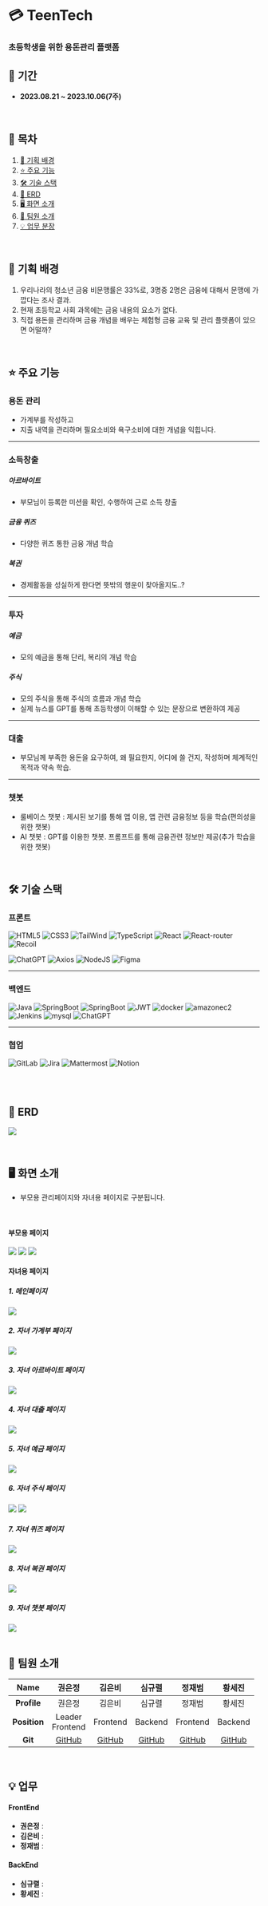 # 💳 TeenTech

<div>
  <h3>초등학생을 위한 용돈관리 플랫폼</h3>
</div>

## 📅 기간

- **2023.08.21 ~ 2023.10.06(7주)**

<a name="tableContents"></a>

<br/>

## 🔎 목차

1. <a href="#subject">🎯 기획 배경</a>
1. <a href="#mainContents">⭐️ 주요 기능</a>
1. <a href="#skills">🛠️ 기술 스택</a>
1. <a href="#erd">💾 ERD</a>
1. <a href="#contents">🖥️ 화면 소개</a>
1. <a href="#developers">👥 팀원 소개</a>
1. <a href="#divisionOfDuties">💡 업무 분장</a>

<br/>

## 🎯 기획 배경

<a name="subject"></a>
1. 우리나라의 청소년 금융 비문맹률은 33%로, 3명중 2명은 금융에 대해서 문맹에 가깝다는 조사 결과.
2. 현재 초등학교 사회 과목에는 금융 내용의 요소가 없다.
3. 직접 용돈을 관리하며 금융 개념을 배우는 체험형 금융 교육 및 관리 플랫폼이 있으면 어떨까?
  <br/>


  ## ⭐️ 주요 기능

<a name="mainContents"></a>

### 용돈 관리

- 가계부를 작성하고
- 지출 내역을 관리하며 필요소비와 욕구소비에 대한 개념을 익힙니다.

---

### 소득창출

##### 아르바이트
- 부모님이 등록한 미션을 확인, 수행하여 근로 소득 창출

##### 금융 퀴즈
- 다양한 퀴즈 통한 금융 개념 학습

##### 복권
- 경제활동을 성실하게 한다면 뜻밖의 행운이 찾아올지도..?

---

### 투자

##### 예금
- 모의 예금을 통해 단리, 복리의 개념 학습
##### 주식
- 모의 주식을 통해 주식의 흐름과 개념 학습
- 실제 뉴스를 GPT를 통해 초등학생이 이해할 수 있는 문장으로 변환하여 제공

---

### 대출
- 부모님께 부족한 용돈을 요구하여, 왜 필요한지, 어디에 쓸 건지, 작성하며 체계적인 목적과 약속 학습.

---

### 챗봇
- 룰베이스 챗봇 : 제시된 보기를 통해 앱 이용, 앱 관련 금융정보 등을 학습(편의성을 위한 챗봇)
- AI 챗봇 : GPT를 이용한 챗봇. 프롬프트를 통해 금융관련 정보만 제공(추가 학습을 위한 챗봇)

<br/>

## 🛠️ 기술 스택

<a name="skills"></a>

<!-- ![(이름)](<https://img.shields.io/badge/(이름)-(색깔)?style=for-the-badge&logo=(이름)&logoColor=white>) -->

### 프론트

![HTML5](https://img.shields.io/badge/html5-%23E34F26.svg?style=for-the-badge&logo=html5&logoColor=white) ![CSS3](https://img.shields.io/badge/css3-%231572B6.svg?style=for-the-badge&logo=css3&logoColor=white)
![TailWind](https://img.shields.io/badge/tailwind-%231572B6.svg?style=for-the-badge&logo=tailwind&logoColor=white)
![TypeScript](https://img.shields.io/badge/TypeScript-007ACC?style=for-the-badge&logo=typescript&logoColor=white)
![React](https://img.shields.io/badge/react-%2320232a.svg?style=for-the-badge&logo=react&logoColor=%2361DAFB) ![React-router](https://img.shields.io/badge/reactrouter-CA4245?style=for-the-badge&logo=reactrouter&logoColor=white) ![Recoil](https://img.shields.io/badge/recoil-%23593d88.svg?style=for-the-badge&logo=recoil&logoColor=white)

![ChatGPT](https://img.shields.io/badge/chatGPT-74aa9c?style=for-the-badge&logo=openai&logoColor=white)
![Axios](https://img.shields.io/badge/axios-5A29E4?style=for-the-badge&logo=axios&logoColor=white) ![NodeJS](https://img.shields.io/badge/node.js-6DA55F?style=for-the-badge&logo=node.js&logoColor=white)
![Figma](https://img.shields.io/badge/figma-%23F24E1E.svg?style=for-the-badge&logo=figma&logoColor=white)

---

### 백엔드

![Java](https://img.shields.io/badge/java-%23ED8B00.svg?style=for-the-badge&logo=openjdk&logoColor=white) ![SpringBoot](https://img.shields.io/badge/springboot-6DB33F?style=for-the-badge&logo=springboot&logoColor=white) ![SpringBoot](https://img.shields.io/badge/springsecurity-6DB33F?style=for-the-badge&logo=springsecurity&logoColor=white) ![JWT](https://img.shields.io/badge/JWT-black?style=for-the-badge&logo=JSON%20web%20tokens)
![docker](https://img.shields.io/badge/docker-2496ED?style=for-the-badge&logo=docker&logoColor=white) ![amazonec2](https://img.shields.io/badge/amazonec2-FF9900?style=for-the-badge&logo=amazonec2&logoColor=white) ![Jenkins](https://img.shields.io/badge/Jenkins-D24939?style=for-the-badge&logo=Jenkins&logoColor=white)
![mysql](https://img.shields.io/badge/mysql-4479A1?style=for-the-badge&logo=mysql&logoColor=white)
![ChatGPT](https://img.shields.io/badge/chatGPT-74aa9c?style=for-the-badge&logo=openai&logoColor=white)


----

### 협업

![GitLab](https://img.shields.io/badge/gitlab-FC6D26.svg?style=for-the-badge&logo=gitlab&logoColor=white) ![Jira](https://img.shields.io/badge/jira-%230A0FFF.svg?style=for-the-badge&logo=jira&logoColor=white) ![Mattermost](https://img.shields.io/badge/mattermost-0058CC.svg?style=for-the-badge&logo=mattermost&logoColor=white) ![Notion](https://img.shields.io/badge/Notion-000000.svg?style=for-the-badge&logo=notion&logoColor=white)

<br/>



<br/>

## 💾 ERD

<a name="erd"></a>
<img src="image/금융7요_ERD.png">

<br/>

## 🖥️ 화면 소개
- 부모용 관리페이지와 자녀용 페이지로 구분됩니다.
<br/>

#### 부모용 페이지
<img src="image/부모_1.PNG">
<img src="image/부모_2.PNG">
<img src="image/부모_가계부.PNG">

<br/>

#### 자녀용 페이지
##### 1. 메인페이지
<img src="image/자녀_메인.png">
<br/>

##### 2. 자녀 가계부 페이지
<img src="image/자녀_가계부.PNG">
<br/>

##### 3. 자녀 아르바이트 페이지
<img src="image/자녀_아르바이트.PNG">
<br/>

##### 4. 자녀 대출 페이지
<img src="image/자녀_대출.PNG">
<br/>

##### 5. 자녀 예금 페이지
<img src="image/자녀_예금.PNG">
<br/>

##### 6. 자녀 주식 페이지
<img src="image/자녀_주식1.PNG">
<img src="image/자녀_주식2.PNG">
<br/>

##### 7. 자녀 퀴즈 페이지
<img src="image/자녀_퀴즈.PNG">
<br/>

##### 8. 자녀 복권 페이지
<img src="image/자녀_복권.PNG">
<br/>

##### 9. 자녀 챗봇 페이지
<img src="image/자녀_챗봇.PNG">
<br/>


<br/>

## 👥 팀원 소개
<a name="developers"></a>

|   **Name**   |                       권은정                       |                       김은비                       |                       심규렬                       |                       정재범                       |                                      황세진                                       |
| :----------: | :------------------------------------------------: | :------------------------------------------------: | :------------------------------------------------: | :------------------------------------------------: | :-------------------------------------------------------------------------------: | 
| **Profile**  | 권은정 | 김은비 | 심규렬 | 정재범 | 황세진 |
| **Position** | Leader <br/> Frontend | Frontend | Backend | Frontend | Backend |
|   **Git**    |      [GitHub](https://주소)       |     [GitHub](https://주소)       |     [GitHub](https://주소)      |       [GitHub](https://주소)        | [GitHub](https://주소)  |

<br/>

## 💡 업무

<a name="divisionOfDuties"></a>

#### FrontEnd

- **권은정** : 
- **김은비** : 
- **정재범** : 
  <br/>

#### BackEnd

- **심규렬** : 
- **황세진** : 

